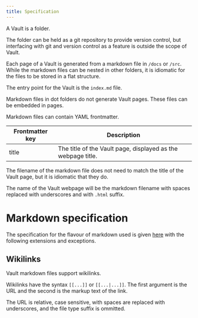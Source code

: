 ```yaml
---
title: Specification
---
```


A Vault is a folder.

The folder can be held as a git repository to provide version control, but interfacing with git and version control as a feature is outside the scope of Vault.

Each page of a Vault is generated from a markdown file in `/docs` or `/src`.
While the markdown files can be nested in other folders, it is idiomatic for the files to be stored in a flat structure.

The entry point for the Vault is the `index.md` file.

Markdown files in dot folders do not generate Vault pages.
These files can be embedded in pages.

Markdown files can contain YAML frontmatter.

| Frontmatter key | Description |
|-|-|
| title | The title of the Vault page, displayed as the webpage title. |

The filename of the markdown file does not need to match the title of the Vault page, but it is idiomatic that they do.

The name of the Vault webpage will be the markdown filename with spaces replaced with underscores and with `.html` suffix.

# Markdown specification

The specification for the flavour of markdown used is given [here](https://gist.github.com/gregory-james-smith/89e2ebe65d95c3a227dee5ed93c0701a) with the following extensions and exceptions.

## Wikilinks

Vault markdown files support wikilinks.

Wikilinks have the syntax `[[...]]` or `[[...|...]]`.
The first argument is the URL and the second is the markup text of the link.

The URL is relative, case sensitive, with spaces are replaced with underscores, and the file type suffix is ommitted.
